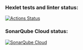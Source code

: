 ### Hexlet tests and linter status:
[![Actions Status](https://github.com/la-moche/frontend-project-44/actions/workflows/hexlet-check.yml/badge.svg)](https://github.com/la-moche/frontend-project-44/actions)
### SonarQube Cloud status:
[![SonarQube Cloud](https://sonarcloud.io/images/project_badges/sonarcloud-light.svg)](https://sonarcloud.io/summary/new_code?id=la-moche_frontend-project-44)
